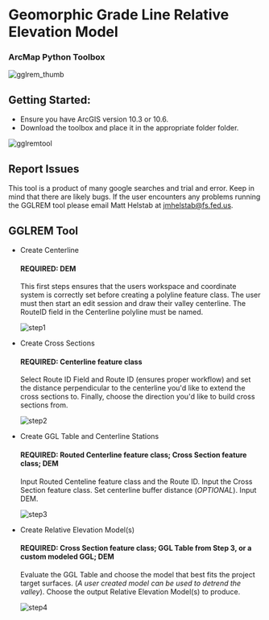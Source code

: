 # Geomorphic Grade Line Relative Elevation Model
### ArcMap Python Toolbox

![gglrem_thumb](https://user-images.githubusercontent.com/29985018/44356381-0e653a00-a464-11e8-91fb-788c0ebc08dd.png)

## Getting Started:

- Ensure you have ArcGIS version 10.3 or 10.6.
- Download the toolbox and place it in the appropriate folder folder.

![gglremtool](https://user-images.githubusercontent.com/29985018/44349484-fb496e80-a451-11e8-8dd1-e9a31d1bb486.png)

## Report Issues

This tool is a product of many google searches and trial and error. Keep in mind that there are likely bugs.
If the user encounters any problems running the GGLREM tool please email Matt Helstab at jmhelstab@fs.fed.us.

## GGLREM Tool

- Create Centerline

  #### REQUIRED: DEM 

  This first steps ensures that the users workspace and coordinate system is correctly set before creating a polyline feature class. The     user must then start an edit session and draw their valley centerline. The RouteID field in the Centerline polyline must be named.   
  
  ![step1](https://user-images.githubusercontent.com/29985018/44349907-00f38400-a453-11e8-972f-eb3131e190ed.png)

- Create Cross Sections

   #### REQUIRED: Centerline feature class
  
  Select Route ID Field and Route ID (ensures proper workflow) and set the distance perpendicular to the centerline you'd like to extend     the cross sections to. Finally, choose the direction you'd like to build cross sections from. 
  
  ![step2](https://user-images.githubusercontent.com/29985018/44349912-0650ce80-a453-11e8-9058-897cd2206103.png)

- Create GGL Table and Centerline Stations

   #### REQUIRED: Routed Centerline feature class; Cross Section feature class; DEM
   
   Input Routed Centeline feature class and the Route ID. Input the Cross Section feature class. Set centerline buffer distance            (*OPTIONAL*). Input DEM.
   
   ![step3](https://user-images.githubusercontent.com/29985018/44349921-08b32880-a453-11e8-8fea-8171e86d0d3b.png)

- Create Relative Elevation Model(s)

   #### REQUIRED: Cross Section feature class; GGL Table from Step 3, or a custom modeled GGL; DEM 

  Evaluate the GGL Table and choose the model that best fits the project target surfaces. (*A user created model can be used to detrend   the valley*). Choose the output Relative Elevation Model(s) to produce. 
  
  ![step4](https://user-images.githubusercontent.com/29985018/44349926-0b158280-a453-11e8-8070-067edae73b90.png)
